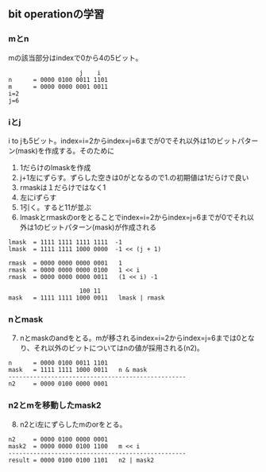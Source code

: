 ## bit operationの学習

### mとn
mの該当部分はindexで0から4の5ビット。
```text
                    j    i
n      = 0000 0100 0011 1101
m      = 0000 0000 0001 0011
i=2
j=6
```
### iとj
i to jも5ビット。index=i=2からindex=j=6までが0でそれ以外は1のビットパターン(mask)を作成する。そのために
1. 1だらけのlmaskを作成
2. j+1左にずらす。ずらした空きは0がとなるので1.の初期値は1だらけで良い
3. rmaskは１だらけではなく1
4. 左にiずらす
5. 1引く。すると11が並ぶ
6. lmaskとrmaskのorをとることでindex=i=2からindex=j=6までが0でそれ以外は1のビットパターン(mask)が作成される

```text
lmask  = 1111 1111 1111 1111  -1
lmask  = 1111 1111 1000 0000  -1 << (j + 1)

rmask  = 0000 0000 0000 0001   1
rmask  = 0000 0000 0000 0100   1 << i
rmask  = 0000 0000 0000 0011   (1 << i) -1

                    100 11
mask   = 1111 1111 1000 0011   lmask | rmask
```

### nとmask
7. nとmaskのandをとる。mが移されるindex=i=2からindex=j=6までは0となり、それ以外のビットについてはnの値が採用される(n2)。


```text
n      = 0000 0100 0011 1101
mask   = 1111 1111 1000 0011   n & mask 
--------------------------------------------------
n2     = 0000 0100 0000 0001
```

### n2とmを移動したmask2
8. n2とi左にずらしたmのorをとる。
```text
n2     = 0000 0100 0000 0001
mask2  = 0000 0000 0100 1100   m << i
--------------------------------------------------
result = 0000 0100 0100 1101   n2 | mask2
```
